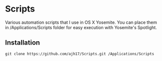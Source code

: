 # Scripts

Various automation scripts that I use in OS X Yosemite. You can place them in
/Applications/Scripts folder for easy execution with Yosemite's Spotlight.

## Installation

    git clone https://github.com/ajh17/Scripts.git /Applications/Scripts
